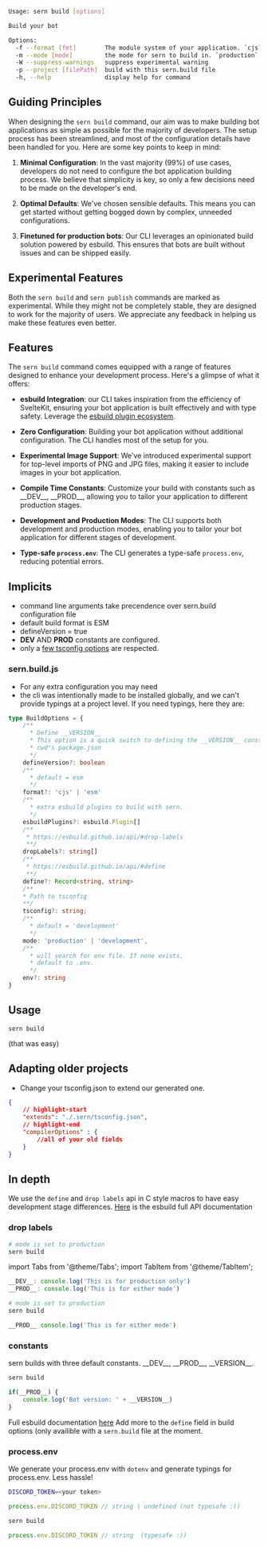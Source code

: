 ```sh
Usage: sern build [options]

Build your bot

Options:
  -f --format [fmt]        The module system of your application. `cjs` or `esm` (default: "esm")
  -m --mode [mode]         the mode for sern to build in. `production` or `development` (default: "development")
  -W --suppress-warnings   suppress experimental warning
  -p --project [filePath]  build with this sern.build file
  -h, --help               display help for command
```

## Guiding Principles

When designing the `sern build` command, our aim was to make building bot applications as simple as possible for the majority of developers. The setup process has been streamlined, and most of the configuration details have been handled for you. Here are some key points to keep in mind:

1. **Minimal Configuration**: In the vast majority (99%) of use cases, developers do not need to configure the bot application building process. We believe that simplicity is key, so only a few decisions need to be made on the developer's end.

2. **Optimal Defaults**: We've chosen sensible defaults. This means you can get started without getting bogged down by complex, unneeded configurations.

3. **Finetuned for production bots**: Our CLI leverages an opinionated build solution powered by esbuild. This ensures that bots are built without issues and can be shipped easily.

## Experimental Features

Both the `sern build` and `sern publish` commands are marked as experimental. While they might not be completely stable, they are designed to work for the majority of users. We appreciate any feedback in helping us make these features even better.

## Features

The `sern build` command comes equipped with a range of features designed to enhance your development process. Here's a glimpse of what it offers:

- **esbuild Integration**: our CLI takes inspiration from the efficiency of SvelteKit, ensuring your bot application is built effectively and with type safety. Leverage the [esbuild plugin ecosystem](https://github.com/esbuild/community-plugins).

- **Zero Configuration**: Building your bot application without additional configuration. The CLI handles most of the setup for you.

- **Experimental Image Support**: We've introduced experimental support for top-level imports of PNG and JPG files, making it easier to include images in your bot application.

- **Compile Time Constants**: Customize your build with constants such as \_\_DEV\_\_, \_\_PROD\_\_, allowing you to tailor your application to different production stages.

- **Development and Production Modes**: The CLI supports both development and production modes, enabling you to tailor your bot application for different stages of development.


- **Type-safe `process.env`**: The CLI generates a type-safe `process.env`, reducing potential errors.
## Implicits 
- command line arguments take precendence over sern.build configuration file
- default build format is ESM
- defineVersion = true
- __DEV__ AND __PROD__ constants are configured. 
- only a [few tsconfig options](https://esbuild.github.io/content-types/#tsconfig-json) are respected.
### sern.build.js
- For any extra configuration you may need
- the cli was intentionally made to be installed globally, and we can't provide typings at a project level. If you need typings, here they are:
```ts
type BuildOptions = {
    /**
      * Define __VERSION__
      * This option is a quick switch to defining the __VERSION__ constant which will be a string of the version provided in 
      * cwd's package.json
      */
    defineVersion?: boolean 
    /**
      * default = esm
      */
    format?: 'cjs' | 'esm'
    /** 
      * extra esbuild plugins to build with sern.
      */
    esbuildPlugins?: esbuild.Plugin[]
    /**
     * https://esbuild.github.io/api/#drop-labels
     **/
    dropLabels?: string[]
    /**
     * https://esbuild.github.io/api/#define
     **/
    define?: Record<string, string>
    /** 
    * Path to tsconfig
    **/
    tsconfig?: string;
    /**
      * default = 'development'
      */
    mode: 'production' | 'development',
    /**
      * will search for env file. If none exists, 
      * default to .env.
      */
    env?: string
}
```

## Usage 
```
sern build
```
(that was easy)

## Adapting older projects 
- Change your tsconfig.json to extend our generated one. 

```json
{ 
    // highlight-start
    "extends": "./.sern/tsconfig.json",
    // highlight-end
    "compilerOptions" : {
        //all of your old fields  
    }
}
```
## In depth
We use the `define` and `drop labels` api in C style macros to have easy development stage differences. 
[Here](https://esbuild.github.io/api/#drop-labels) is the esbuild full API documentation
### drop labels

```sh 
# mode is set to production
sern build
```


import Tabs from '@theme/Tabs';
import TabItem from '@theme/TabItem';

<Tabs>
<TabItem value="input" label="Input">

```ts
__DEV__: console.log('This is for production only')
__PROD__: console.log('This is for either mode')
```

</TabItem>

<TabItem value="sh" label="Running build for production">

```sh 
# mode is set to production
sern build
```

</TabItem>


<TabItem value="output" label="Output">

```ts 
__PROD__ console.log('This is for either mode')
```

</TabItem>

</Tabs>

### constants 
sern builds with three default constants. \_\_DEV\_\_, \_\_PROD\_\_, \_\_VERSION\_\_. 

<Tabs>

<TabItem value="input" label="Preprocess">

```sh
sern build
```

</TabItem>

<TabItem value="sh" label="Constants available and typesafe!">

```ts 
if(__PROD__) {
    console.log('Bot version: ' + __VERSION__)
}
```

</TabItem>

</Tabs>

Full esbuild documentation [here](https://esbuild.github.io/api/#define)
Add more to the `define` field in build options (only availible with a `sern.build` file at the moment.

### process.env
We generate your process.env with `dotenv` and generate typings for process.env. Less hassle!

<Tabs>

<TabItem value="input" label=".env">

```sh
DISCORD_TOKEN=<your token>
```
```ts 
process.env.DISCORD_TOKEN // string | undefined (not typesafe :()
```

</TabItem>

<TabItem value="sh" label="sern build">

```sh 
sern build
```
```ts 
process.env.DISCORD_TOKEN // string  (typesafe :))
```

</TabItem>

</Tabs>
